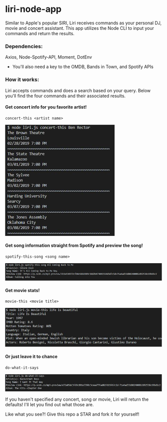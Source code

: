 # liri-node-app

Similar to Apple's popular SIRI, Liri receives commands as your personal DJ, movie and concert assistant. This app utilizes the Node CLI to input your commands and return the results.

### Dependencies: 
Axios, Node-Spotify-API, Moment, DotEnv
  - You'll also need a key to the OMDB, Bands in Town, and Spotify APIs
  
### How it works:

Liri accepts commands and does a search based on your query. Below you'll find the four commands and their associated results.

#### Get concert info for you favorite artist!

```
concert-this <artist name>
```
![Concert This](https://github.com/bullsean/liri-bot-app/blob/master/assets/images/Concert%20Search%20Results.JPG?raw=true)


#### Get song information straight from Spotify and preview the song!

```
spotify-this-song <song name>
```
![Spotify This Song](https://github.com/bullsean/liri-bot-app/blob/master/assets/images/Spotify-This-Song%20With%20Command%20Results.JPG?raw=true)


#### Get movie stats!

```
movie-this <movie title>
```
![Movie This](https://github.com/bullsean/liri-bot-app/blob/master/assets/images/Movie-This%20With%20Command%20Results.JPG?raw=true)



#### Or just leave it to chance

```
do-what-it-says
```
![Do What It Says](https://github.com/bullsean/liri-bot-app/blob/master/assets/images/Do-What-It-Says%20Command%20Results.JPG?raw=true)


If you haven't specified any concert, song or movie, Liri will return the defaults! I'll let you find out what those are.

Like what you see?! Give this repo a STAR and fork it for yourself!
